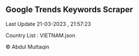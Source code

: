 

## Google Trends Keywords Scraper 
 
Last Update 21-03-2023 , 21:57:23

Country List :
VIETNAM.json



© Abdul Muttaqin 
